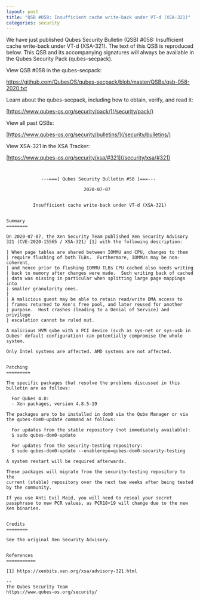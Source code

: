 ```yaml
---
layout: post
title: "QSB #058: Insufficient cache write-back under VT-d (XSA-321)"
categories: security
---
```


We have just published Qubes Security Bulletin (QSB) #058: 
Insufficient cache write-back under VT-d (XSA-321).
The text of this QSB is reproduced below. This QSB and its accompanying
signatures will always be available in the Qubes Security Pack (qubes-secpack).

View QSB #058 in the qubes-secpack:

<https://github.com/QubesOS/qubes-secpack/blob/master/QSBs/qsb-058-2020.txt>

Learn about the qubes-secpack, including how to obtain, verify, and read it:

[https://www.qubes-os.org/security/pack/](/security/pack/)

View all past QSBs:

[https://www.qubes-os.org/security/bulletins/](/security/bulletins/)

View XSA-321 in the XSA Tracker:

[https://www.qubes-os.org/security/xsa/#321](/security/xsa/#321)

```


             ---===[ Qubes Security Bulletin #58 ]===---

                             2020-07-07


          Insufficient cache write-back under VT-d (XSA-321)


Summary
========

On 2020-07-07, the Xen Security Team published Xen Security Advisory
321 (CVE-2020-15565 / XSA-321) [1] with the following description:

| When page tables are shared between IOMMU and CPU, changes to them
| require flushing of both TLBs.  Furthermore, IOMMUs may be non-coherent,
| and hence prior to flushing IOMMU TLBs CPU cached also needs writing
| back to memory after changes were made.  Such writing back of cached
| data was missing in particular when splitting large page mappings into
| smaller granularity ones.
| 
| A malicious guest may be able to retain read/write DMA access to
| frames returned to Xen's free pool, and later reused for another
| purpose.  Host crashes (leading to a Denial of Service) and privilege
| escalation cannot be ruled out.

A malicious HVM qube with a PCI device (such as sys-net or sys-usb in
Qubes' default configuration) can potentially compromise the whole
system.

Only Intel systems are affected. AMD systems are not affected.


Patching
=========

The specific packages that resolve the problems discussed in this
bulletin are as follows:

  For Qubes 4.0:
  - Xen packages, version 4.8.5-19

The packages are to be installed in dom0 via the Qube Manager or via
the qubes-dom0-update command as follows:

  For updates from the stable repository (not immediately available):
  $ sudo qubes-dom0-update

  For updates from the security-testing repository:
  $ sudo qubes-dom0-update --enablerepo=qubes-dom0-security-testing

A system restart will be required afterwards.

These packages will migrate from the security-testing repository to the
current (stable) repository over the next two weeks after being tested
by the community.

If you use Anti Evil Maid, you will need to reseal your secret
passphrase to new PCR values, as PCR18+19 will change due to the new
Xen binaries.


Credits
========

See the original Xen Security Advisory.


References
===========

[1] https://xenbits.xen.org/xsa/advisory-321.html

--
The Qubes Security Team
https://www.qubes-os.org/security/

```

